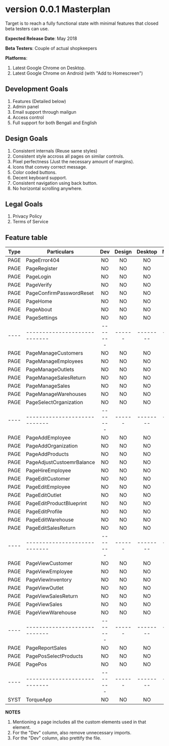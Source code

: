 # version 0.0.1 Masterplan

Target is to reach a fully functional state with minimal features that closed beta testers can use.

**Expected Release Date**: May 2018

**Beta Testers**: Couple of actual shopkeepers

**Platforms**: 
1. Latest Google Chrome on Desktop.
2. Latest Google Chrome on Android (with "Add to Homescreen")

## Development Goals
1. Features (Detailed below)
2. Admin panel
3. Email support through mailgun
4. Access control
5. Full support for both Bengali and English

## Design Goals
1. Consistent internals (Reuse same styles)
2. Consistent style accross all pages on similar controls.
3. Pixel perfectness (Just the necessary amount of margins).
4. Icons that convey correct message.
5. Color coded buttons.
6. Decent keyboard support.
7. Consistent navigation using back button.
8. No horizontal scrolling anywhere.

## Legal Goals
1. Privacy Policy
2. Terms of Service

## Feature table

| Type | Particulars                  | Dev     | Design | Desktop  | Mobile  | Bengali  | English  | Live |
| ---- | ---------------------------- |:-------:|:------:|:--------:|:-------:|:--------:|:--------:|:----:|
| PAGE | PageError404                 | NO      | NO     | NO       | NO      | NO       | NO       | NO   |
| PAGE | PageRegister                 | NO      | NO     | NO       | NO      | NO       | NO       | NO   |
| PAGE | PageLogin                    | NO      | NO     | NO       | NO      | NO       | NO       | NO   |
| PAGE | PageVerify                   | NO      | NO     | NO       | NO      | NO       | NO       | NO   |
| PAGE | PageConfirmPasswordReset     | NO      | NO     | NO       | NO      | NO       | NO       | NO   |
| PAGE | PageHome                     | NO      | NO     | NO       | NO      | NO       | NO       | NO   |
| PAGE | PageAbout                    | NO      | NO     | NO       | NO      | NO       | NO       | NO   |
| PAGE | PageSettings                 | NO      | NO     | NO       | NO      | NO       | NO       | NO   |
| ---- | ---------------------------- | ------- | ------ | -------- | ------- | -------- | -------- | ---- |
| PAGE | PageManageCustomers          | NO      | NO     | NO       | NO      | NO       | NO       | NO   |
| PAGE | PageManageEmployees          | NO      | NO     | NO       | NO      | NO       | NO       | NO   |
| PAGE | PageManageOutlets            | NO      | NO     | NO       | NO      | NO       | NO       | NO   |
| PAGE | PageManageSalesReturn        | NO      | NO     | NO       | NO      | NO       | NO       | NO   |
| PAGE | PageManageSales              | NO      | NO     | NO       | NO      | NO       | NO       | NO   |
| PAGE | PageManageWarehouses         | NO      | NO     | NO       | NO      | NO       | NO       | NO   |
| PAGE | PageSelectOrganization       | NO      | NO     | NO       | NO      | NO       | NO       | NO   |
| ---- | ---------------------------- | ------- | ------ | -------- | ------- | -------- | -------- | ---- |
| PAGE | PageAddEmployee              | NO      | NO     | NO       | NO      | NO       | NO       | NO   |
| PAGE | PageAddOrganization          | NO      | NO     | NO       | NO      | NO       | NO       | NO   |
| PAGE | PageAddProducts              | NO      | NO     | NO       | NO      | NO       | NO       | NO   |
| PAGE | PageAdjustCustoemrBalance    | NO      | NO     | NO       | NO      | NO       | NO       | NO   |
| PAGE | PageHireEmployee             | NO      | NO     | NO       | NO      | NO       | NO       | NO   |
| PAGE | PageEditCustomer             | NO      | NO     | NO       | NO      | NO       | NO       | NO   |
| PAGE | PageEditEmployee             | NO      | NO     | NO       | NO      | NO       | NO       | NO   |
| PAGE | PageEditOutlet               | NO      | NO     | NO       | NO      | NO       | NO       | NO   |
| PAGE | PageEditProductBlueprint      | NO      | NO     | NO       | NO      | NO       | NO       | NO   |
| PAGE | PageEditProfile              | NO      | NO     | NO       | NO      | NO       | NO       | NO   |
| PAGE | PageEditWarehouse            | NO      | NO     | NO       | NO      | NO       | NO       | NO   |
| PAGE | PageEditSalesReturn          | NO      | NO     | NO       | NO      | NO       | NO       | NO   |
| ---- | ---------------------------- | ------- | ------ | -------- | ------- | -------- | -------- | ---- |
| PAGE | PageViewCustomer             | NO      | NO     | NO       | NO      | NO       | NO       | NO   |
| PAGE | PageViewEmployee             | NO      | NO     | NO       | NO      | NO       | NO       | NO   |
| PAGE | PageViewInventory            | NO      | NO     | NO       | NO      | NO       | NO       | NO   |
| PAGE | PageViewOutlet               | NO      | NO     | NO       | NO      | NO       | NO       | NO   |
| PAGE | PageViewSalesReturn          | NO      | NO     | NO       | NO      | NO       | NO       | NO   |
| PAGE | PageViewSales                | NO      | NO     | NO       | NO      | NO       | NO       | NO   |
| PAGE | PageViewWarehouse            | NO      | NO     | NO       | NO      | NO       | NO       | NO   |
| ---- | ---------------------------- | ------- | ------ | -------- | ------- | -------- | -------- | ---- |
| PAGE | PageReportSales                  | NO      | NO     | NO       | NO      | NO       | NO       | NO   |
| PAGE | PagePosSelectProducts        | NO      | NO     | NO       | NO      | NO       | NO       | NO   |
| PAGE | PagePos                      | NO      | NO     | NO       | NO      | NO       | NO       | NO   |
| ---- | ---------------------------- | ------- | ------ | -------- | ------- | -------- | -------- | ---- |
| SYST | TorqueApp                    | NO      | NO     | NO       | NO      | NO       | NO       | NO   |

**NOTES**
1. Mentioning a page includes all the custom elements used in that element.
2. For the "Dev" column, also remove unnecessary imports.
3. For the "Dev" column, also prettify the file.
